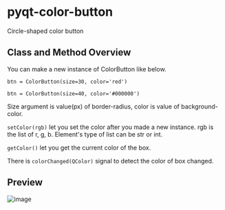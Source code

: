 # pyqt-color-button
Circle-shaped color button

## Class and Method Overview

You can make a new instance of ColorButton like below.

`btn = ColorButton(size=30, color='red')`

`btn = ColorButton(size=40, color='#000000')`

Size argument is value(px) of border-radius, color is value of background-color.

`setColor(rgb)` let you set the color after you made a new instance. rgb is the list of r, g, b. 
Element's type of list can be str or int.

`getColor()` let you get the current color of the box.

There is `colorChanged(QColor)` signal to detect the color of box changed.

## Preview

![image](https://user-images.githubusercontent.com/55078043/160053919-29dc6e08-4709-4d5e-8f6d-74a20f365357.png)




